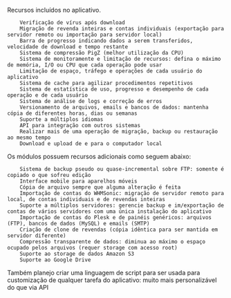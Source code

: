 Recursos incluídos no aplicativo.   

        Verificação de vírus após download
        Migração de revenda inteiras e contas individuais (exportação para servidor remoto ou importação para servidor local)
        Barra de progresso indicando dados a serem transferidos, velocidade de download e tempo restante
        Sistema de compressão PigZ (melhor utilização da CPU)
        Sistema de monitoramente e limitação de recursos: defina o máximo de memória, I/O ou CPU que cada operação pode usar
        Limitação de espaço, tráfego e operações de cada usuário do aplicativo
        Sistema de cache para agilizar procedimentos repetitivos
        Sistema de estatística de uso, progresso e desempenho de cada operação e de cada usuário
        Sistema de análise de logs e correção de erros
        Versionamento de arquivos, emails e bancos de dados: mantenha cópia de diferentes horas, dias ou semanas
        Suporte a múltiplos idiomas
        API para integração com outros sistemas
        Realizar mais de uma operação de migração, backup ou restauração ao mesmo tempo
        Download e upload de e para o computador local

Os módulos possuem recursos adicionais como seguem abaixo:

        Sistema de backup pseudo ou quase-incremental sobre FTP: somente é copiado o que sofreu edição
        Interface mobile para aparelhos móveis
        Cópia de arquivo sempre que alguma alteração é feita
        Importação de contas do WHMSonic: migração de servidor remoto para local, de contas individuais e de revendas inteiras
        Suporte a múltiplos servidores: gerencie backup e im/exportação de contas de vários servidores com uma única instalação do aplicativo
        Importação de contas do Plesk e de painéis genéricos: arquivos (FTP), bancos de dados (MySQL) e emails (SMTP)
        Criação de clone de revendas (cópia idêntica para ser mantida em servidor diferente)
        Compressão transparente de dados: diminua ao máximo o espaço ocupado pelos arquivos (requer storage com acesso root)
        Suporte ao storage de dados Amazon S3
        Suporte ao Google Drive

Também planejo criar uma linguagem de script para ser usada para customização de qualquer tarefa do aplicativo: muito mais personalizável do que via API
